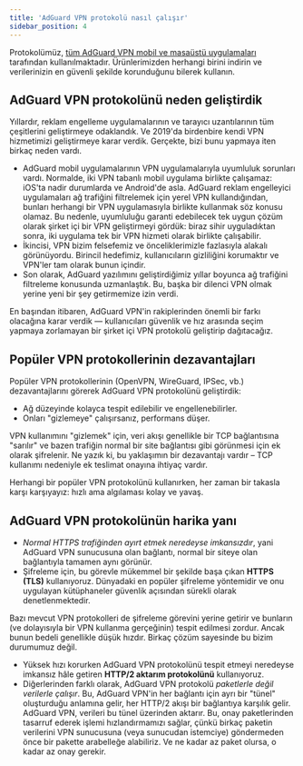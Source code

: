 ```yaml
---
title: 'AdGuard VPN protokolü nasıl çalışır'
sidebar_position: 4
---
```


Protokolümüz, [tüm AdGuard VPN mobil ve masaüstü uygulamaları](https://adguard-vpn.com/welcome.html) tarafından kullanılmaktadır. Ürünlerimizden herhangi birini indirin ve verilerinizin en güvenli şekilde korunduğunu bilerek kullanın.

## AdGuard VPN protokolünü neden geliştirdik

Yıllardır, reklam engelleme uygulamalarının ve tarayıcı uzantılarının tüm çeşitlerini geliştirmeye odaklandık. Ve 2019'da birdenbire kendi VPN hizmetimizi geliştirmeye karar verdik. Gerçekte, bizi bunu yapmaya iten birkaç neden vardı.

- AdGuard mobil uygulamalarının VPN uygulamalarıyla uyumluluk sorunları vardı. Normalde, iki VPN tabanlı mobil uygulama birlikte çalışamaz: iOS'ta nadir durumlarda ve Android'de asla. AdGuard reklam engelleyici uygulamaları ağ trafiğini filtrelemek için yerel VPN kullandığından, bunları herhangi bir VPN uygulamasıyla birlikte kullanmak söz konusu olamaz. Bu nedenle, uyumluluğu garanti edebilecek tek uygun çözüm olarak şirket içi bir VPN geliştirmeyi gördük: biraz sihir uyguladıktan sonra, iki uygulama tek bir VPN hizmeti olarak birlikte çalışabilir.
- İkincisi, VPN bizim felsefemiz ve önceliklerimizle fazlasıyla alakalı görünüyordu. Birincil hedefimiz, kullanıcıların gizliliğini korumaktır ve VPN'ler tam olarak bunun içindir.
- Son olarak, AdGuard yazılımını geliştirdiğimiz yıllar boyunca ağ trafiğini filtreleme konusunda uzmanlaştık. Bu, başka bir dilenci VPN olmak yerine yeni bir şey getirmemize izin verdi.

En başından itibaren, AdGuard VPN'in rakiplerinden önemli bir farkı olacağına karar verdik — kullanıcıları güvenlik ve hız arasında seçim yapmaya zorlamayan bir şirket içi VPN protokolü geliştirip dağıtacağız.

## Popüler VPN protokollerinin dezavantajları

Popüler VPN protokollerinin (OpenVPN, WireGuard, IPSec, vb.) dezavantajlarını görerek AdGuard VPN protokolünü geliştirdik:

- Ağ düzeyinde kolayca tespit edilebilir ve engellenebilirler.
- Onları "gizlemeye" çalışırsanız, performans düşer.

VPN kullanımını "gizlemek" için, veri akışı genellikle bir TCP bağlantısına "sarılır" ve bazen trafiğin normal bir site bağlantısı gibi görünmesi için ek olarak şifrelenir. Ne yazık ki, bu yaklaşımın bir dezavantajı vardır – TCP kullanımı nedeniyle ek teslimat onayına ihtiyaç vardır.

Herhangi bir popüler VPN protokolünü kullanırken, her zaman bir takasla karşı karşıyayız: hızlı ama algılaması kolay ve yavaş.

## AdGuard VPN protokolünün harika yanı

- *Normal HTTPS trafiğinden ayırt etmek neredeyse imkansızdır*, yani AdGuard VPN sunucusuna olan bağlantı, normal bir siteye olan bağlantıyla tamamen aynı görünür.
- Şifreleme için, bu görevle mükemmel bir şekilde başa çıkan **HTTPS (TLS)** kullanıyoruz. Dünyadaki en popüler şifreleme yöntemidir ve onu uygulayan kütüphaneler güvenlik açısından sürekli olarak denetlenmektedir.

Bazı mevcut VPN protokolleri de şifreleme görevini yerine getirir ve bunların (ve dolayısıyla bir VPN kullanma gerçeğinin) tespit edilmesi zordur. Ancak bunun bedeli genellikle düşük hızdır. Birkaç çözüm sayesinde bu bizim durumumuz değil.

- Yüksek hızı korurken AdGuard VPN protokolünü tespit etmeyi neredeyse imkansız hâle getiren **HTTP/2 aktarım protokolünü** kullanıyoruz.
- Diğerlerinden farklı olarak, AdGuard VPN protokolü *paketlerle değil verilerle çalışır*. Bu, AdGuard VPN'in her bağlantı için ayrı bir "tünel" oluşturduğu anlamına gelir, her HTTP/2 akışı bir bağlantıya karşılık gelir. AdGuard VPN, verileri bu tünel üzerinden aktarır. Bu, onay paketlerinden tasarruf ederek işlemi hızlandırmamızı sağlar, çünkü birkaç paketin verilerini VPN sunucusuna (veya sunucudan istemciye) göndermeden önce bir pakette arabelleğe alabiliriz. Ve ne kadar az paket olursa, o kadar az onay gerekir.
